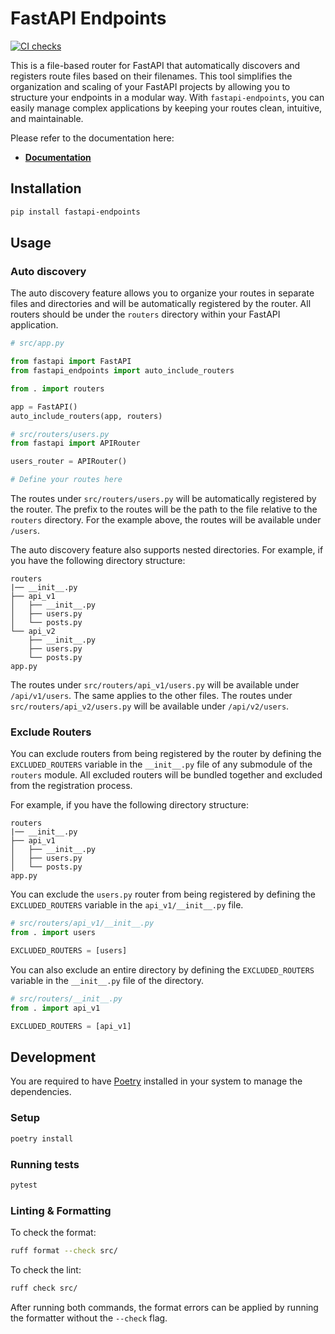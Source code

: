 # FastAPI Endpoints

[![CI checks](https://github.com/vladNed/fastapi-endpoints/actions/workflows/ci.yaml/badge.svg?branch=main&event=push)](https://github.com/vladNed/fastapi-endpoints/actions/workflows/ci.yaml)

This is a file-based router for FastAPI that automatically discovers and registers route files based on their filenames.
This tool simplifies the organization and scaling of your FastAPI projects by allowing you to structure your endpoints in a modular way.
With `fastapi-endpoints`, you can easily manage complex applications by keeping your routes clean, intuitive, and maintainable.

Please refer to the documentation here:

- **[Documentation](https://vladned.github.io/fastapi-endpoints/)**

## Installation

```bash
pip install fastapi-endpoints
```

## Usage

### Auto discovery

The auto discovery feature allows you to organize your routes in separate files and directories and will be automatically registered by the router.
All routers should be under the `routers` directory within your FastAPI application.

```python
# src/app.py

from fastapi import FastAPI
from fastapi_endpoints import auto_include_routers

from . import routers

app = FastAPI()
auto_include_routers(app, routers)
```

```python
# src/routers/users.py
from fastapi import APIRouter

users_router = APIRouter()

# Define your routes here
```

The routes under `src/routers/users.py` will be automatically registered by the router. The prefix to the routes will be the path to the file relative to the `routers` directory.
For the example above, the routes will be available under `/users`.

The auto discovery feature also supports nested directories. For example, if you have the following directory structure:

```
routers
|── __init__.py
├── api_v1
│   ├── __init__.py
│   ├── users.py
│   └── posts.py
└── api_v2
    ├── __init__.py
    ├── users.py
    └── posts.py
app.py
```

The routes under `src/routers/api_v1/users.py` will be available under `/api/v1/users`.
The same applies to the other files. The routes under `src/routers/api_v2/users.py` will be available under `/api/v2/users`.

### Exclude Routers

You can exclude routers from being registered by the router by defining the `EXCLUDED_ROUTERS` variable in the `__init__.py` file of any submodule of the `routers` module. All excluded routers will be bundled together and excluded from the registration process.

For example, if you have the following directory structure:
```
routers
|── __init__.py
├── api_v1
│   ├── __init__.py
│   ├── users.py
│   └── posts.py
app.py
```

You can exclude the `users.py` router from being registered by defining the `EXCLUDED_ROUTERS` variable in the `api_v1/__init__.py` file.

```python
# src/routers/api_v1/__init__.py
from . import users

EXCLUDED_ROUTERS = [users]
```

You can also exclude an entire directory by defining the `EXCLUDED_ROUTERS` variable in the `__init__.py` file of the directory.

```python
# src/routers/__init__.py
from . import api_v1

EXCLUDED_ROUTERS = [api_v1]
```


## Development

You are required to have [Poetry](https://python-poetry.org/) installed in your system to manage the dependencies.

### Setup

```bash
poetry install
```

### Running tests

```bash
pytest
```

### Linting & Formatting

To check the format:
```bash
ruff format --check src/
```

To check the lint:
```bash
ruff check src/
```

After running both commands, the format errors can be applied by running the formatter without the `--check` flag.


